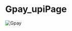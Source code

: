 # Gpay_upiPage


<img src="https://user-images.githubusercontent.com/107308031/194922088-316c079a-1101-4767-ab45-89e3dbb6e1c0.png" alt="Gpay" />
